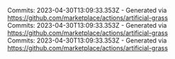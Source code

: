 Commits: 2023-04-30T13:09:33.353Z - Generated via https://github.com/marketplace/actions/artificial-grass
<br>
Commits: 2023-04-30T13:09:33.353Z - Generated via https://github.com/marketplace/actions/artificial-grass
<br>
Commits: 2023-04-30T13:09:33.353Z - Generated via https://github.com/marketplace/actions/artificial-grass
<br>
